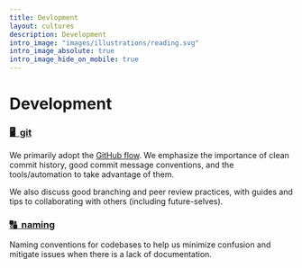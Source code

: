 ```yaml
---
title: Devlopment
layout: cultures
description: Development
intro_image: "images/illustrations/reading.svg"
intro_image_absolute: true
intro_image_hide_on_mobile: true
---
```


# Development

### [🖥️ &nbsp;git](git.md)

We primarily adopt the [GitHub flow](https://guides.github.com/introduction/flow/). We emphasize the importance of clean commit history, good commit message conventions, and the tools/automation to take advantage of them.

We also discuss good branching and peer review practices, with guides and tips to collaborating with others (including future-selves).

### [🔠 &nbsp;naming](naming.md)

Naming conventions for codebases to help us minimize confusion and mitigate issues when there is a lack of documentation.
